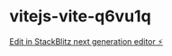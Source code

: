 # vitejs-vite-q6vu1q

[Edit in StackBlitz next generation editor ⚡️](https://stackblitz.com/~/github.com/dhdu2002/vitejs-vite-q6vu1q)